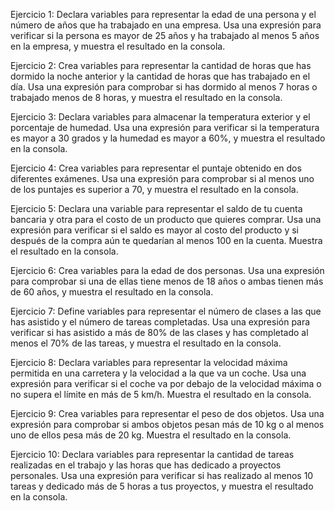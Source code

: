 Ejercicio 1: Declara variables para representar la edad de una persona y el número de años que ha trabajado en una empresa. Usa una expresión para verificar si la persona es mayor de 25 años y ha trabajado al menos 5 años en la empresa, y muestra el resultado en la consola.

Ejercicio 2: Crea variables para representar la cantidad de horas que has dormido la noche anterior y la cantidad de horas que has trabajado en el día. Usa una expresión para comprobar si has dormido al menos 7 horas o trabajado menos de 8 horas, y muestra el resultado en la consola.

Ejercicio 3: Declara variables para almacenar la temperatura exterior y el porcentaje de humedad. Usa una expresión para verificar si la temperatura es mayor a 30 grados y la humedad es mayor a 60%, y muestra el resultado en la consola.

Ejercicio 4: Crea variables para representar el puntaje obtenido en dos diferentes exámenes. Usa una expresión para comprobar si al menos uno de los puntajes es superior a 70, y muestra el resultado en la consola.

Ejercicio 5: Declara una variable para representar el saldo de tu cuenta bancaria y otra para el costo de un producto que quieres comprar. Usa una expresión para verificar si el saldo es mayor al costo del producto y si después de la compra aún te quedarían al menos 100 en la cuenta. Muestra el resultado en la consola.

Ejercicio 6: Crea variables para la edad de dos personas. Usa una expresión para comprobar si una de ellas tiene menos de 18 años o ambas tienen más de 60 años, y muestra el resultado en la consola.

Ejercicio 7: Define variables para representar el número de clases a las que has asistido y el número de tareas completadas. Usa una expresión para verificar si has asistido a más de 80% de las clases y has completado al menos el 70% de las tareas, y muestra el resultado en la consola.

Ejercicio 8: Declara variables para representar la velocidad máxima permitida en una carretera y la velocidad a la que va un coche. Usa una expresión para verificar si el coche va por debajo de la velocidad máxima o no supera el límite en más de 5 km/h. Muestra el resultado en la consola.

Ejercicio 9: Crea variables para representar el peso de dos objetos. Usa una expresión para comprobar si ambos objetos pesan más de 10 kg o al menos uno de ellos pesa más de 20 kg. Muestra el resultado en la consola.

Ejercicio 10: Declara variables para representar la cantidad de tareas realizadas en el trabajo y las horas que has dedicado a proyectos personales. Usa una expresión para verificar si has realizado al menos 10 tareas y dedicado más de 5 horas a tus proyectos, y muestra el resultado en la consola.